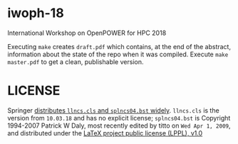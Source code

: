 # iwoph-18
International Workshop on OpenPOWER for HPC 2018

Executing `make` creates `draft.pdf` which contains, at the end of the abstract, information about the state of the repo when it was compiled.  Execute `make master.pdf` to get a clean, publishable version.

# LICENSE

Springer [distributes `llncs.cls` and `splncs04.bst` widely](https://www.springer.com/de/it-informatik/lncs/conference-proceedings-guidelines).  `llncs.cls` is the version from `10.03.18` and has no explicit license; `splncs04.bst` is Copyright 1994-2007 Patrick W Daly, most recently edited by titto on `Wed Apr 1, 2009`, and distributed under the [LaTeX project public license (LPPL), v1.0](https://www.latex-project.org//lppl/lppl-1-0/)